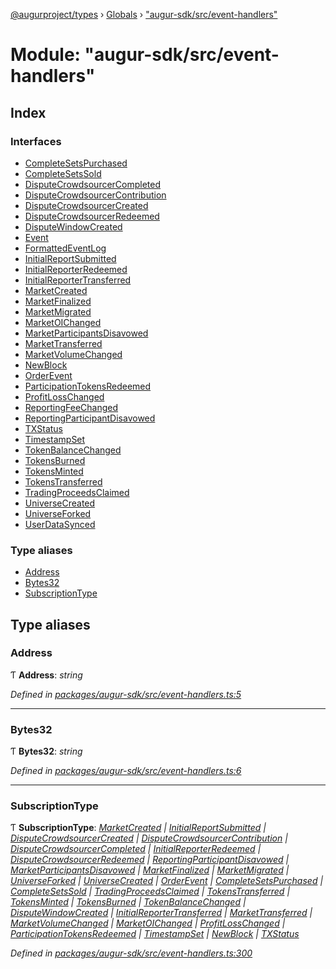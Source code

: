 [@augurproject/types](../README.md) › [Globals](../globals.md) › ["augur-sdk/src/event-handlers"](_augur_sdk_src_event_handlers_.md)

# Module: "augur-sdk/src/event-handlers"

## Index

### Interfaces

* [CompleteSetsPurchased](../interfaces/_augur_sdk_src_event_handlers_.completesetspurchased.md)
* [CompleteSetsSold](../interfaces/_augur_sdk_src_event_handlers_.completesetssold.md)
* [DisputeCrowdsourcerCompleted](../interfaces/_augur_sdk_src_event_handlers_.disputecrowdsourcercompleted.md)
* [DisputeCrowdsourcerContribution](../interfaces/_augur_sdk_src_event_handlers_.disputecrowdsourcercontribution.md)
* [DisputeCrowdsourcerCreated](../interfaces/_augur_sdk_src_event_handlers_.disputecrowdsourcercreated.md)
* [DisputeCrowdsourcerRedeemed](../interfaces/_augur_sdk_src_event_handlers_.disputecrowdsourcerredeemed.md)
* [DisputeWindowCreated](../interfaces/_augur_sdk_src_event_handlers_.disputewindowcreated.md)
* [Event](../interfaces/_augur_sdk_src_event_handlers_.event.md)
* [FormattedEventLog](../interfaces/_augur_sdk_src_event_handlers_.formattedeventlog.md)
* [InitialReportSubmitted](../interfaces/_augur_sdk_src_event_handlers_.initialreportsubmitted.md)
* [InitialReporterRedeemed](../interfaces/_augur_sdk_src_event_handlers_.initialreporterredeemed.md)
* [InitialReporterTransferred](../interfaces/_augur_sdk_src_event_handlers_.initialreportertransferred.md)
* [MarketCreated](../interfaces/_augur_sdk_src_event_handlers_.marketcreated.md)
* [MarketFinalized](../interfaces/_augur_sdk_src_event_handlers_.marketfinalized.md)
* [MarketMigrated](../interfaces/_augur_sdk_src_event_handlers_.marketmigrated.md)
* [MarketOIChanged](../interfaces/_augur_sdk_src_event_handlers_.marketoichanged.md)
* [MarketParticipantsDisavowed](../interfaces/_augur_sdk_src_event_handlers_.marketparticipantsdisavowed.md)
* [MarketTransferred](../interfaces/_augur_sdk_src_event_handlers_.markettransferred.md)
* [MarketVolumeChanged](../interfaces/_augur_sdk_src_event_handlers_.marketvolumechanged.md)
* [NewBlock](../interfaces/_augur_sdk_src_event_handlers_.newblock.md)
* [OrderEvent](../interfaces/_augur_sdk_src_event_handlers_.orderevent.md)
* [ParticipationTokensRedeemed](../interfaces/_augur_sdk_src_event_handlers_.participationtokensredeemed.md)
* [ProfitLossChanged](../interfaces/_augur_sdk_src_event_handlers_.profitlosschanged.md)
* [ReportingFeeChanged](../interfaces/_augur_sdk_src_event_handlers_.reportingfeechanged.md)
* [ReportingParticipantDisavowed](../interfaces/_augur_sdk_src_event_handlers_.reportingparticipantdisavowed.md)
* [TXStatus](../interfaces/_augur_sdk_src_event_handlers_.txstatus.md)
* [TimestampSet](../interfaces/_augur_sdk_src_event_handlers_.timestampset.md)
* [TokenBalanceChanged](../interfaces/_augur_sdk_src_event_handlers_.tokenbalancechanged.md)
* [TokensBurned](../interfaces/_augur_sdk_src_event_handlers_.tokensburned.md)
* [TokensMinted](../interfaces/_augur_sdk_src_event_handlers_.tokensminted.md)
* [TokensTransferred](../interfaces/_augur_sdk_src_event_handlers_.tokenstransferred.md)
* [TradingProceedsClaimed](../interfaces/_augur_sdk_src_event_handlers_.tradingproceedsclaimed.md)
* [UniverseCreated](../interfaces/_augur_sdk_src_event_handlers_.universecreated.md)
* [UniverseForked](../interfaces/_augur_sdk_src_event_handlers_.universeforked.md)
* [UserDataSynced](../interfaces/_augur_sdk_src_event_handlers_.userdatasynced.md)

### Type aliases

* [Address](_augur_sdk_src_event_handlers_.md#address)
* [Bytes32](_augur_sdk_src_event_handlers_.md#bytes32)
* [SubscriptionType](_augur_sdk_src_event_handlers_.md#subscriptiontype)

## Type aliases

###  Address

Ƭ **Address**: *string*

*Defined in [packages/augur-sdk/src/event-handlers.ts:5](https://github.com/AugurProject/augur/blob/69c4be52bf/packages/augur-sdk/src/event-handlers.ts#L5)*

___

###  Bytes32

Ƭ **Bytes32**: *string*

*Defined in [packages/augur-sdk/src/event-handlers.ts:6](https://github.com/AugurProject/augur/blob/69c4be52bf/packages/augur-sdk/src/event-handlers.ts#L6)*

___

###  SubscriptionType

Ƭ **SubscriptionType**: *[MarketCreated](../interfaces/_augur_sdk_src_event_handlers_.marketcreated.md) | [InitialReportSubmitted](../interfaces/_augur_sdk_src_event_handlers_.initialreportsubmitted.md) | [DisputeCrowdsourcerCreated](../interfaces/_augur_sdk_src_event_handlers_.disputecrowdsourcercreated.md) | [DisputeCrowdsourcerContribution](../interfaces/_augur_sdk_src_event_handlers_.disputecrowdsourcercontribution.md) | [DisputeCrowdsourcerCompleted](../interfaces/_augur_sdk_src_event_handlers_.disputecrowdsourcercompleted.md) | [InitialReporterRedeemed](../interfaces/_augur_sdk_src_event_handlers_.initialreporterredeemed.md) | [DisputeCrowdsourcerRedeemed](../interfaces/_augur_sdk_src_event_handlers_.disputecrowdsourcerredeemed.md) | [ReportingParticipantDisavowed](../interfaces/_augur_sdk_src_event_handlers_.reportingparticipantdisavowed.md) | [MarketParticipantsDisavowed](../interfaces/_augur_sdk_src_event_handlers_.marketparticipantsdisavowed.md) | [MarketFinalized](../interfaces/_augur_sdk_src_event_handlers_.marketfinalized.md) | [MarketMigrated](../interfaces/_augur_sdk_src_event_handlers_.marketmigrated.md) | [UniverseForked](../interfaces/_augur_sdk_src_event_handlers_.universeforked.md) | [UniverseCreated](../interfaces/_augur_sdk_src_event_handlers_.universecreated.md) | [OrderEvent](../interfaces/_augur_sdk_src_event_handlers_.orderevent.md) | [CompleteSetsPurchased](../interfaces/_augur_sdk_src_event_handlers_.completesetspurchased.md) | [CompleteSetsSold](../interfaces/_augur_sdk_src_event_handlers_.completesetssold.md) | [TradingProceedsClaimed](../interfaces/_augur_sdk_src_event_handlers_.tradingproceedsclaimed.md) | [TokensTransferred](../interfaces/_augur_sdk_src_event_handlers_.tokenstransferred.md) | [TokensMinted](../interfaces/_augur_sdk_src_event_handlers_.tokensminted.md) | [TokensBurned](../interfaces/_augur_sdk_src_event_handlers_.tokensburned.md) | [TokenBalanceChanged](../interfaces/_augur_sdk_src_event_handlers_.tokenbalancechanged.md) | [DisputeWindowCreated](../interfaces/_augur_sdk_src_event_handlers_.disputewindowcreated.md) | [InitialReporterTransferred](../interfaces/_augur_sdk_src_event_handlers_.initialreportertransferred.md) | [MarketTransferred](../interfaces/_augur_sdk_src_event_handlers_.markettransferred.md) | [MarketVolumeChanged](../interfaces/_augur_sdk_src_event_handlers_.marketvolumechanged.md) | [MarketOIChanged](../interfaces/_augur_sdk_src_event_handlers_.marketoichanged.md) | [ProfitLossChanged](../interfaces/_augur_sdk_src_event_handlers_.profitlosschanged.md) | [ParticipationTokensRedeemed](../interfaces/_augur_sdk_src_event_handlers_.participationtokensredeemed.md) | [TimestampSet](../interfaces/_augur_sdk_src_event_handlers_.timestampset.md) | [NewBlock](../interfaces/_augur_sdk_src_event_handlers_.newblock.md) | [TXStatus](../interfaces/_augur_sdk_src_event_handlers_.txstatus.md)*

*Defined in [packages/augur-sdk/src/event-handlers.ts:300](https://github.com/AugurProject/augur/blob/69c4be52bf/packages/augur-sdk/src/event-handlers.ts#L300)*
